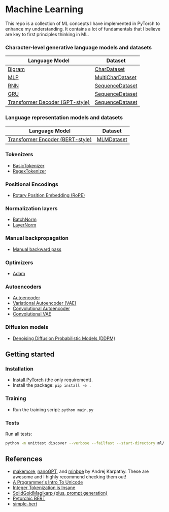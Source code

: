 # Machine Learning

This repo is a collection of ML concepts I have implemented in PyTorch to enhance my
understanding. It contains a lot of fundamentals that I believe are key to first
principles thinking in ML.

### Character-level generative language models and datasets

| **Language Model**                                                        | **Dataset**                                                         |
| ------------------------------------------------------------------------- | ------------------------------------------------------------------- |
| [Bigram](ml/lm/generative/models/bigram.py)                               | [CharDataset](ml/lm/generative/datasets/char_dataset.py)            |
| [MLP](ml/lm/generative/models/mlp.py)                                     | [MultiCharDataset](ml/lm/generative/datasets/multi_char_dataset.py) |
| [RNN](ml/lm/generative/models/rnn.py)                                     | [SequenceDataset](ml/lm/generative/datasets/sequence_dataset.py)    |
| [GRU](ml/lm/generative/models/rnn.py)                                     | [SequenceDataset](ml/lm/generative/datasets/sequence_dataset.py)    |
| [Transformer Decoder (GPT-style)](ml/lm/generative/models/transformer.py) | [SequenceDataset](ml/lm/generative/datasets/sequence_dataset.py)    |

### Language representation models and datasets

| **Language Model**                                            | **Dataset**                             |
| ------------------------------------------------------------- | --------------------------------------- |
| [Transformer Encoder (BERT-style)](ml/lm/bert/transformer.py) | [MLMDataset](ml/lm/bert/mlm_dataset.py) |

### Tokenizers

- [BasicTokenizer](ml/lm/tokenization/basic_tokenizer.py)
- [RegexTokenizer](ml/lm/tokenization/regex_tokenizer.py)

### Positional Encodings

- [Rotary Position Embedding (RoPE)](ml/lm/pos_embd/rope.py)

### Normalization layers

- [BatchNorm](ml/normalization/batch_norm.py)
- [LayerNorm](ml/normalization/layer_norm.py)

### Manual backpropagation

- [Manual backward pass](ml/backpropagation/backward_test.py)

### Optimizers

- [Adam](ml/optimizers/adam.py)

### Autoencoders

- [Autoencoder](ml/autoencoders/autoencoder.py)
- [Variational Autoencoder (VAE)](ml/autoencoders/vae.py)
- [Convolutional Autoencoder](ml/autoencoders/conv_autoencoder.py)
- [Convolutional VAE](ml/autoencoders/conv_vae.py)

### Diffusion models

- [Denoising Diffusion Probabilistic Models (DDPM)](ml/diffusion/ddpm)

## Getting started

### Installation

- [Install PyTorch](https://pytorch.org/get-started/locally/) (the only requirement).
- Install the package: `pip install -e .`

### Training

- Run the training script: `python main.py`

### Tests

Run all tests:

```bash
python -m unittest discover --verbose --failfast --start-directory ml/ --pattern '*_test.py'
```

## References

- [makemore](https://github.com/karpathy/makemore),
  [nanoGPT](https://github.com/karpathy/nanoGPT), and
  [minbpe](https://github.com/karpathy/minbpe) by Andrej Karpathy. These are awesome and
  I highly recommend checking them out!
- [A Programmer's Intro To Unicode](https://www.reedbeta.com/blog/programmers-intro-to-unicode/)
- [Integer Tokenization is Insane](https://www.beren.io/2023-02-04-Integer-tokenization-is-insane/)
- [SolidGoldMagikarp (plus, prompt generation)](https://www.lesswrong.com/posts/aPeJE8bSo6rAFoLqg/solidgoldmagikarp-plus-prompt-generation)
- [Pytorchic BERT](https://github.com/dhlee347/pytorchic-bert)
- [simple-bert](https://github.com/lukemelas/simple-bert)
